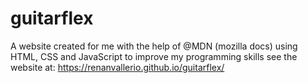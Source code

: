 # guitarflex
 A website created for me with the help of @MDN (mozilla docs) using HTML, CSS and JavaScript to improve my programming skills
see the website at: https://renanvallerio.github.io/guitarflex/
